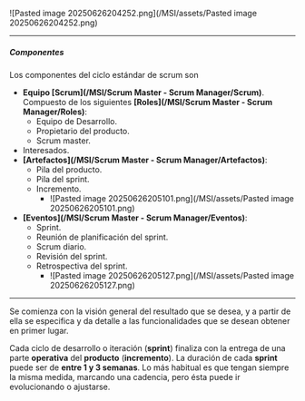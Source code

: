 ![Pasted image 20250626204252.png](/MSI/assets/Pasted image 20250626204252.png)
****
##### **Componentes**
Los componentes del ciclo estándar de scrum son

- **Equipo [Scrum](/MSI/Scrum Master - Scrum Manager/Scrum)**. Compuesto de los siguientes **[Roles](/MSI/Scrum Master - Scrum Manager/Roles)**:
	- Equipo de Desarrollo.
	- Propietario del producto.
	- Scrum master.
- Interesados.
- **[Artefactos](/MSI/Scrum Master - Scrum Manager/Artefactos)**:
	- Pila del producto.
	- Pila del sprint. 
	- Incremento.
		- ![Pasted image 20250626205101.png](/MSI/assets/Pasted image 20250626205101.png)
- **[Eventos](/MSI/Scrum Master - Scrum Manager/Eventos)**:
	- Sprint.  
	- Reunión de planificación del sprint.  
	- Scrum diario. 
	- Revisión del sprint.  
	- Retrospectiva del sprint.
		- ![Pasted image 20250626205127.png](/MSI/assets/Pasted image 20250626205127.png)
****
Se comienza con la visión general del resultado que se desea, y a partir de ella se especifica y da detalle a las funcionalidades que se desean obtener en primer lugar. 

Cada ciclo de desarrollo o iteración (**sprint**) finaliza con la entrega de una parte **operativa** del **producto** (**incremento**). La duración de cada **sprint** puede ser de **entre 1 y 3 semanas**. Lo más habitual es que tengan siempre la misma medida, marcando una cadencia, pero ésta puede ir evolucionando o ajustarse.